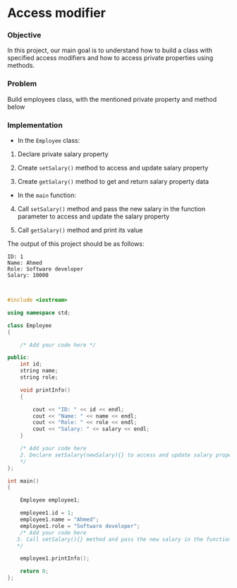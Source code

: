 # Access modifier


### Objective

In this project, our main goal is to understand how to build a class with specified access modifiers and how to access private properties using methods.

### Problem

Build employees class, with the mentioned private property and method below

### Implementation

- In the `Employee` class:

1. Declare private salary property

2. Create `setSalary()` method to access and update salary property

3. Create `getSalary()` method to get and return salary property data



- In the `main` function:

4. Call `setSalary()` method and pass the new salary in the function parameter to access and update the salary property   
   
5. Call `getSalary()` method and print its value

   
The output of this project should be as follows:
   
```
ID: 1
Name: Ahmed
Role: Software developer
Salary: 10000

```
  
  
```cpp


#include <iostream>

using namespace std;

class Employee
{

    /* Add your code here */

public:
    int id;
    string name;
    string role;

    void printInfo()
    {

        cout << "ID: " << id << endl;
        cout << "Name: " << name << endl;
        cout << "Role: " << role << endl;
        cout << "Salary: " << salary << endl;
    }

    /* Add your code here
    2. Declare setSalary(newSalary){} to access and update salary property
    */
};

int main()
{

    Employee employee1;

    employee1.id = 1;
    employee1.name = "Ahmed";
    employee1.role = "Software developer";
    /* Add your code here
   3. Call setSalary(){} method and pass the new salary in the function parameter to access and update the salary property
   */

    employee1.printInfo();

    return 0;
};


```
